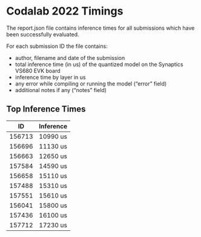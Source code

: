 # Codalab 2022 Timings

The report.json file contains inference times for all submissions which have been
successfully evaluated.

For each submission ID the file contains:
- author, filename and date of the submission
- total inference time (in us) of the quantized model on the Synaptics VS680 EVK board
- inference time by layer in us
- any error while compiling or running the model (“error” field)
- additional notes if any (“notes” field)


Top Inference Times
--------------------
ID      |  Inference
------  |  ---------
156713  |   10990 us
156696  |   11130 us
156663  |   12650 us
157584  |   14590 us
156658  |   15110 us
157488  |   15310 us
157551  |   15610 us
156041  |   15800 us
157436  |   16100 us
157712  |   17230 us
